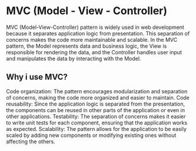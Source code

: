 # MVC (Model - View - Controller)
MVC (Model-View-Controller) pattern is widely used in web development because it separates application logic from presentation. This separation of concerns makes the code more maintainable and scalable. In the MVC pattern, the Model represents data and business logic, the View is responsible for rendering the data, and the Controller handles user input and manipulates the data by interacting with the Model.

## Why i use MVC?
Code organization: The pattern encourages modularization and separation of concerns, making the code more organized and easier to maintain.
Code reusability: Since the application logic is separated from the presentation, the components can be reused in other parts of the application or even in other applications.
Testability: The separation of concerns makes it easier to write unit tests for each component, ensuring that the application works as expected.
Scalability: The pattern allows for the application to be easily scaled by adding new components or modifying existing ones without affecting the others.
